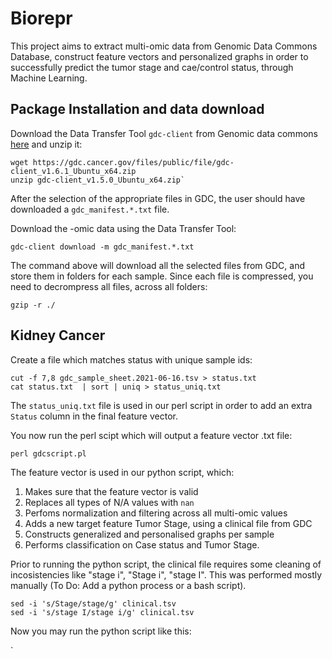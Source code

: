 # Biorepr

This project aims to extract multi-omic data from Genomic Data Commons Database, construct feature vectors and personalized graphs in order to successfully predict the tumor stage and cae/control status, through Machine Learning.

## Package Installation and data download

Download the Data Transfer Tool `gdc-client` from Genomic data commons [here](https://gdc.cancer.gov/access-data/gdc-data-transfer-tool) and unzip it:
```
wget https://gdc.cancer.gov/files/public/file/gdc-client_v1.6.1_Ubuntu_x64.zip
unzip gdc-client_v1.5.0_Ubuntu_x64.zip`
```

After the selection of the appropriate files in GDC, the user should have downloaded a  `gdc_manifest.*.txt` file.

Download the -omic data using the Data Transfer Tool:

`gdc-client download -m gdc_manifest.*.txt`

The command above will download all the selected files from GDC, and store them in folders for each sample. Since each file is compressed, you need to decrompress all files, across all folders:

`gzip -r ./`

## Kidney Cancer

Create a file which matches status with unique sample ids:
```
cut -f 7,8 gdc_sample_sheet.2021-06-16.tsv > status.txt
cat status.txt  | sort | uniq > status_uniq.txt
```

The `status_uniq.txt` file is used in our perl script in order to add an extra `Status` column in the final feature vector.

You now run the perl scipt which will output a feature vector .txt file:

`perl gdcscript.pl`

The feature vector is used in our python script, which:

  1. Makes sure that the feature vector is valid
  2. Replaces all types of N/A values with `nan`
  3. Perfoms normalization and filtering across all multi-omic values
  4. Adds a new target feature Tumor Stage, using a clinical file from GDC
  5. Constructs generalized and personalised graphs per sample
  6. Performs classification on Case status and Tumor Stage.
  
Prior to running the python script, the clinical file requires some cleaning of incosistencies like "stage i", "Stage i", "stage I". This was performed mostly manually (To Do: Add a python process or a bash script).
```
sed -i 's/Stage/stage/g' clinical.tsv
sed -i 's/stage I/stage i/g' clinical.tsv
```

Now you may run the python script like this:

`
